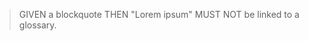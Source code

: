 > GIVEN a blockquote THEN "Lorem ipsum" MUST NOT be linked to a glossary.

<!--
Linking quotes might be subject to debate. A writer
may not know if the person he or she quotes really
shares the same definition of a term. Linking to a
definition from within of a quote may be perceived
as to make the definition part of the quote.
Therefore we decide for the moment to exclude them.
-->
